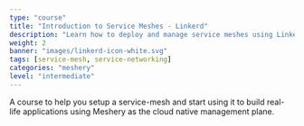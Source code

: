 ```yaml
---
type: "course"
title: "Introduction to Service Meshes - Linkerd"
description: "Learn how to deploy and manage service meshes using Linkerd, a lightweight service mesh for Kubernetes."
weight: 2
banner: "images/linkerd-icon-white.svg"
tags: [service-mesh, service-networking]
categories: "meshery"
level: "intermediate"
---
```


A course to help you setup a service-mesh and start using it to build real-life applications using Meshery
as the cloud native management plane.
